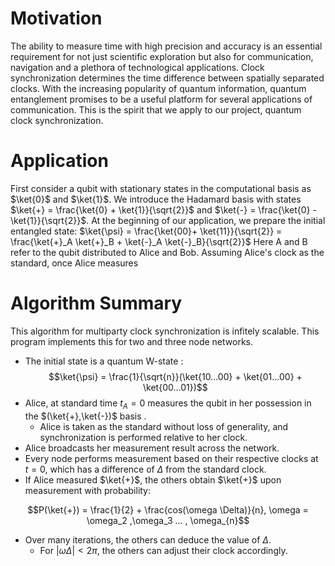 # Motivation
The ability to measure time with high precision and accuracy is an essential requirement for not just scientific exploration but also for communication, navigation and a plethora of technological applications. 
Clock synchronization determines the time difference between spatially separated clocks. 
With the increasing popularity of quantum information, quantum entanglement promises to be a useful platform for several applications of communication. This is the spirit that we apply to our project, quantum clock synchronization.

# Application
First consider a qubit with stationary states in the computational basis as $\ket{0}$ and $\ket{1}$. We introduce the Hadamard basis with states $\ket{+} = \frac{\ket{0} + \ket{1}}{\sqrt{2}}$ and $\ket{-} = \frac{\ket{0} - \ket{1}}{\sqrt{2}}$. At the beginning of our application, we prepare the initial entangled state:
$\ket{\psi} = \frac{\ket{00}+ \ket{11}}{\sqrt{2}} = \frac{\ket{+}_A \ket{+}_B + \ket{-}_A \ket{-}_B}{\sqrt{2}}$
Here A and B refer to the qubit distributed to Alice and Bob. Assuming Alice's clock as the standard, once Alice measures 

# Algorithm Summary
This algorithm for multiparty clock synchronization is infitely scalable. This program implements this for two and three node networks.
* The initial state is a quantum W-state :
  $$\ket{\psi} = \frac{1}{\sqrt{n}}(\ket{10...00} + \ket{01...00} + \ket{00...01})$$
* Alice, at standard time $t_A = 0$ measures the qubit in her possession in the $(\ket{+},\ket{-})$ basis .
  - Alice is taken as the standard without loss of generality, and synchronization is performed relative to her clock.
* Alice broadcasts her measurement result across the network.
* Every node performs measurement based on their respective clocks at $t=0$, which has a difference of $\Delta$ from the standard clock.
* If Alice measured $\ket{+}$, the others obtain $\ket{+}$ upon measurement with probability:

$$P(\ket{+}) = \frac{1}{2} + \frac{cos(\omega \Delta)}{n}, \omega = \omega_2 ,\omega_3 ... , \omega_{n}$$
* Over many iterations, the others can deduce the value of $\Delta$.
  - For $|\omega \Delta|<2 \pi$, the others can adjust their clock accordingly.  
